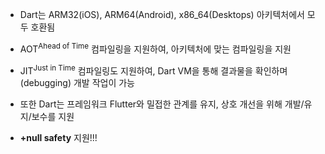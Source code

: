 - Dart는 ARM32(iOS), ARM64(Android), x86_64(Desktops) 아키텍처에서 모두 호환됨

- AOT<sup>Ahead of Time</sup> 컴파일링을 지원하여, 아키텍처에 맞는 컴파일링을 지원

- JIT<sup>Just in Time</sup> 컴파일링도 지원하여, Dart VM을 통해 결과물을 확인하며 (debugging) 개발 작업이  가능

- 또한 Dart는 프레임워크 Flutter와 밀접한 관계를 유지, 상호 개선을 위해 개발/유지/보수를 지원

- **+null safety** 지원!!!
